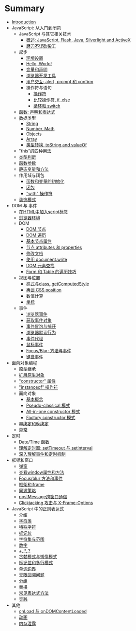 # Summary

* [Introduction](_src/README.md)
* JavaScript: 从入门到闭包
   * JavaScript 与其它相关技术
       * [概述: JavaScript, Flash, Java, Silverlight and ActiveX](_src/overview.md)
       * [磨刀不误砍柴工](_src/pre-coding.md)
   * 起步
       * [环境设置](_src/setup-your-environmentmd.md)
       * [Hello, World!](_src/hello-world.md)
       * [变量和声明](_src/variables-and-statements.md)
       * [浏览器开发工具](_src/development.md)
       * [用户交互: alert, prompt 和 confirm](_src/user-interaction-alert-prompt-and-confirm.md)
       * 操作符与语句
           * [操作符](_src/operators.md)
           * [比较操作符, if..else](_src/comparison-operators-ifelse.md)
           * [循环和 switch](_src/loops-and-switch.md)
   * [函数: 声明和表达式](_src/functions-declarations-and-expressions.md)
   * 数据类型
       * [String](_src/string.md)
       * [Number, Math](_src/number-math.md)
       * [Objects](_src/objects.md)
       * [Array](_src/array.md)
       * [类型转换, toString and valueOf](_src/object-conversion.md)
   * ["this"的四种用法](_src/this.md)
   * [类型判断](_src/type-detection.md)
   * [函数参数](_src/arguments.md)
   * [静态变量和方法](_src/static-variables-methods-decorators.md)
   * 作用域与闭包
       * [函数和变量的初始化](_src/initialization.md)
       * [闭包](_src/closures.md)
       * ["with" 操作符](_src/with-operator.md)
   * [装饰模式](_src/decorators.md)
* DOM 与 事件
   * [在HTML中加入script标签](_src/adding-script-html.md)
   * [浏览器环境](_src/browser-environment.md)
   * DOM
       * [DOM 节点](_src/dom-nodes.md)
       * [DOM 遍历](_src/basic-dom-node-properties.md)
       * [基本节点属性](_src/basic-dom-node-properties.md)
       * [节点 attributes 和 properties](_src/attributes-and-custom-properties.md)
       * [修改文档](_src/modifying-document.md)
       * [使用 document.write](_src/document-write.md)
       * [DOM 元素查找](_src/searching-elements-dom.md)
       * [Form 和 Table 的遍历技巧](_src/more-references-forms-and-tables.md)
   * 视图与位置
       * [样式与class, getComputedStyle](_src/styles-and-classes-getcomputedstyle.md)
       * [再谈 CSS position](_src/re-introducing-css-positioning.md)
       * [数值计算](_src/metrics.md)
       * [坐标](_src/coordinates.md)
   * 事件
       * [浏览器事件](_src/introduction-browser-events.md)
       * [获取事件对象](_src/obtaining-event-object.md)
       * [事件冒泡与捕获](_src/bubbling-and-capturing.md)
       * [浏览器默认行为](_src/default-browser-action.md)
       * [事件代理](_src/event-delegation.md)
       * [鼠标事件](_src/mouse-events.md)
       * [Focus/Blur: 方法与事件](_src/http://javascript.info/tutorial/focus-blur)
       * [键盘事件](_src/keyboard-events)
* 面向对象编程
   * [原型继承](_src/inheritance.md)
   * [扩展原生对象](_src/native-prototypes.md)
   * ["constructor" 属性](_src/constructor.md)
   * ["instanceof" 操作符](_src/instanceof.md)
   * 面向对象
       * [基本概念](_src/oop-concepts.md)
       * [Pseudo-classical 模式](_src/pseudo-classical-pattern.md)
       * [All-in-one constructor 模式](_src/all-one-constructor-pattern.md)
       * [Factory constructor 模式](_src/factory-constructor-pattern.md)
   * [早绑定和晚绑定](_src/binding.md)
   * [异常](_src/exceptions.md)
* 定时
   * [Date/Time 函数](_src/datetime-functions.md)
   * [理解定时器: setTimeout 与 setInterval](_src/settimeout-setinterval.md)
   * [深入理解事件和定时机制](_src/events-and-timing-depth.md)
* 框架和窗口
   * [弹窗](_src/popup-windows.md)
   * [查看window属性和方法](_src/browser-window-properties-and-methods.md)
   * [Focus/blur 方法和事件](_src/focus-blur.md)
   * [框架和iframe](_src/frames-and-iframes.md)
   * [同源策略](_src/same-origin-security-policy.md)
   * [postMessage跨窗口通信](_src/cross-window-messaging-with-postmessage.md)
   * [Clickjacking 攻击与 X-Frame-Options](_src/clickjacking.md)
* JavaScript 中的正则表达式
   * [介绍](_src/regexp-introduction.md)
   * [字符类](_src/character-classes.md)
   * [特殊字符](_src/special-characters.md)
   * [标记位](_src/flags.md)
   * [字符集与范围](_src/character-sets-and-ranges.md)
   * [数字](_src/numeric-quantifiers.md)
   * [+, *, ?](_src/quantifiers-plus-star-question.md)
   * [贪婪模式与懒惰模式](_src/greedy-and-lazy.md)
   * [标记位和多行模式](_src/ahchors-and-multiline-mode.md)
   * [单词边界](_src/word-boundary.md)
   * [无限回溯问题](_src/infinite-backtracking-problem.md)
   * [分组](_src/groups.md)
   * [替换](_src/alternation.md)
   * [常见表达式方法](_src/regular-expressions-methods.md)
   * [实践](_src/practice.md)
* 其他
   * [onLoad 与 onDOMContentLoaded](_src/onload-ondomcontentloaded.md)
   * [动画](_src/animation.md)
   * [内存泄露](_src/memory-leaks.md)

